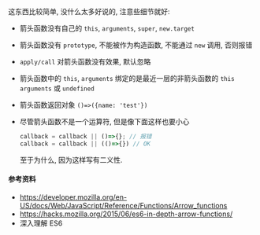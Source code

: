 这东西比较简单, 没什么太多好说的, 注意些细节就好:

* 箭头函数没有自己的 `this`, `arguments`, `super`, `new.target`

* 箭头函数没有 `prototype`, 不能被作为构造函数, 不能通过 `new` 调用, 否则报错

* `apply/call` 对箭头函数没有效果, 默认忽略

* 箭头函数中的 `this`, `arguments` 绑定的是最近一层的非箭头函数的 `this` `arguments` 或 `undefined`

* 箭头函数返回对象 `()=>({name: 'test'})`

* 尽管箭头函数不是一个运算符, 但是像下面这样也要小心

  ```javascript
  callback = callback || ()=>{}; // 报错
  callback = callback || (()=>{}) // OK
  ```

  至于为什么, 因为这样写有二义性.



#### 参考资料

* https://developer.mozilla.org/en-US/docs/Web/JavaScript/Reference/Functions/Arrow_functions
* https://hacks.mozilla.org/2015/06/es6-in-depth-arrow-functions/
* 深入理解 ES6